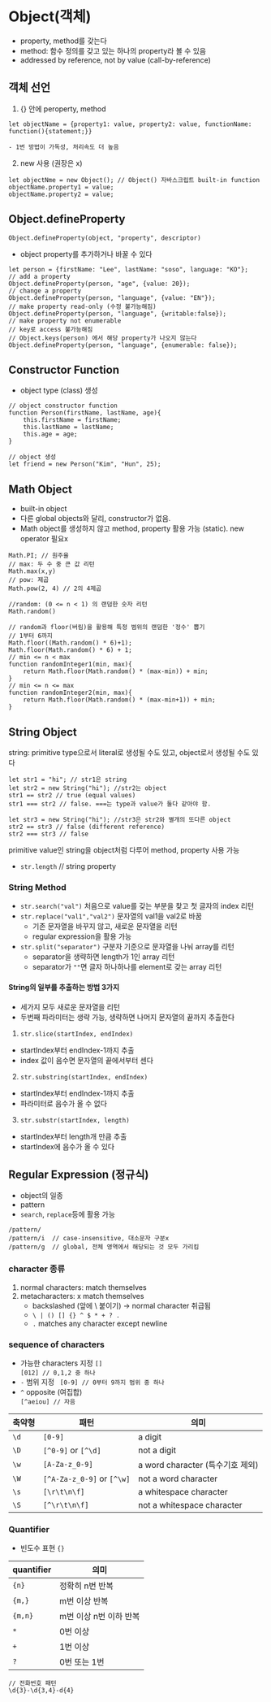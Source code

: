 # Object(객체)  
- property, method를 갖는다
- method: 함수 정의를 갖고 있는 하나의 property라 볼 수 있음  
- addressed by reference, not by value (call-by-reference)

## 객체 선언  
1. {} 안에 peroperty, method  
```
let objectName = {property1: value, property2: value, functionName: function(){statement;}}
```
    - 1번 방법이 가독성, 처리속도 더 높음 
2. new 사용 (권장은 x)  
```
let objectNme = new Object(); // Object() 자바스크립트 built-in function  
objectName.property1 = value;
objectName.property2 = value;
```  

## Object.defineProperty  
`Object.defineProperty(object, "property", descriptor)`  
- object property를 추가하거나 바꿀 수 있다  
```
let person = {firstName: "Lee", lastName: "soso", language: "KO"};
// add a property
Object.defineProperty(person, "age", {value: 20});
// change a property
Object.defineProperty(person, "language", {value: "EN"});
// make property read-only (수정 불가능해짐)
Object.defineProperty(person, "language", {writable:false});
// make property not enumerable
// key로 access 불가능해짐
// Object.keys(person) 에서 해당 property가 나오지 않는다 
Object.defineProperty(person, "language", {enumerable: false});
```  

## Constructor Function  
- object type (class) 생성  
```
// object constructor function
function Person(firstName, lastName, age){
    this.firstName = firstName;
    this.lastName = lastName;
    this.age = age;
}

// object 생성
let friend = new Person("Kim", "Hun", 25);
```

## Math Object  
- built-in object  
- 다른 global objects와 달리, constructor가 없음. 
- Math object를 생성하지 않고 method, property 활용 가능 (static). new operator 필요x  
```
Math.PI; // 원주율 
// max: 두 수 중 큰 값 리턴
Math.max(x,y)
// pow: 제곱
Math.pow(2, 4) // 2의 4제곱

//random: (0 <= n < 1) 의 랜덤한 숫자 리턴
Math.random()

// random과 floor(버림)을 활용해 특정 범위의 랜덤한 '정수' 뽑기 
// 1부터 6까지
Math.floor((Math.random() * 6)+1);
Math.floor(Math.random() * 6) + 1;
// min <= n < max
function randomInteger1(min, max){
    return Math.floor(Math.random() * (max-min)) + min;
} 
// min <= n <= max
function randomInteger2(min, max){
    return Math.floor(Math.random() * (max-min+1)) + min;
}
```

## String Object  
string: primitive type으로서 literal로 생성될 수도 있고, object로서 생성될 수도 있다  
```
let str1 = "hi"; // str1은 string 
let str2 = new String("hi"); //str2는 object
str1 == str2 // true (equal values) 
str1 === str2 // false. ===는 type과 value가 둘다 같아야 함. 

let str3 = new String("hi"); //str3은 str2와 별개의 또다른 object
str2 == str3 // false (different reference) 
str2 === str3 // false
```

primitive value인 string을 object처럼 다루어 method, property 사용 가능  
- `str.length`  // string property

### String Method  
- `str.search("val")` 처음으로 value를 갖는 부분을 찾고 첫 글자의 index 리턴  
- `str.replace("val1","val2")` 문자열의 val1을 val2로 바꿈  
    - 기존 문자열을 바꾸지 않고, 새로운 문자열을 리턴
    - regular expression을 활용 가능  
- `str.split("separator")` 구분자 기준으로 문자열을 나눠 array를 리턴  
    - separator을 생략하면 length가 1인 array 리턴  
    - separator가 `""`면 글자 하나하나를 element로 갖는 array 리턴  

#### String의 일부를 추출하는 방법 3가지  
- 세가지 모두 새로운 문자열을 리턴  
- 두번째 파라미터는 생략 가능, 생략하면 나머지 문자열의 끝까지 추출한다

1. `str.slice(startIndex, endIndex)`  
- startIndex부터 endIndex-1까지 추출 
- index 값이 음수면 문자열의 끝에서부터 센다  
2. `str.substring(startIndex, endIndex)`  
- startIndex부터 endIndex-1까지 추출  
- 파라미터로 음수가 올 수 없다  
3. `str.substr(startIndex, length)`  
- startIndex부터 length개 만큼 추출  
- startIndex에 음수가 올 수 있다  

## Regular Expression (정규식)  
- object의 일종  
- pattern  
- `search`, `replace`등에 활용 가능  

```
/pattern/ 
/pattern/i  // case-insensitive, 대소문자 구분x 
/pattern/g  // global, 전체 영역에서 해당되는 것 모두 가리킴
```
### character 종류  
1. normal characters: match themselves  
2. metacharacters: x match themselves  
    - backslashed (앞에 \ 붙이기) -> normal character 취급됨  
    - `\ | () [] {} ^ $ * + ? .`  
    - `.` matches any character except newline  

### sequence of characters  
- 가능한 characters 지정 `[]`  
    `[012] // 0,1,2 중 하나` 
- `-` 범위 지정 
    ` [0-9] // 0부터 9까지 범위 중 하나`  
- `^` opposite (여집합)  
    `[^aeiou] // 자음`  

| 축약형|패턴|의미| 
|-----|----|---|  
|`\d`|`[0-9]`| a digit|  
|`\D`|`[^0-9]` or `[^\d]`| not a digit|  
|`\w`|`[A-Za-z_0-9]`|a word character (특수기호 제외)|  
|`\W`|`[^A-Za-z_0-9]` or `[^\w]`| not a word character|
|`\s`|`[\r\t\n\f]`| a whitespace character|  
|`\S`|`[^\r\t\n\f]`| not a whitespace character|  

### Quantifier   
- 빈도수 표현 `{}`  

|quantifier|의미|  
|---|---|  
|`{n}`| 정확히 n번 반복|  
|`{m,}`| m번 이상 반복|  
|`{m,n}`| m번 이상 n번 이하 반복|  
| `*`| 0번 이상|  
|`+`| 1번 이상|  
| `?`| 0번 또는 1번|  

```  
// 전화번호 패턴
\d{3}-\d{3,4}-d{4}
```  


